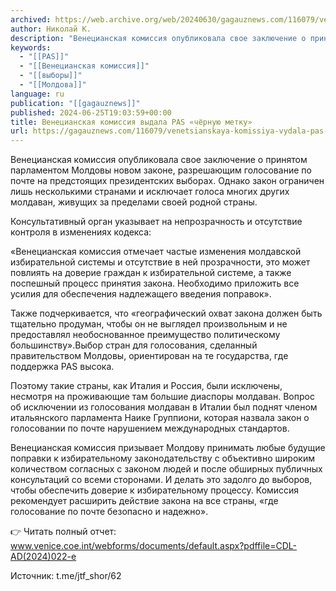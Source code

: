 ```yaml
---
archived: https://web.archive.org/web/20240630/gagauznews.com/116079/venetsianskaya-komissiya-vydala-pas-chyornuyu-metku.html
author: Николай К.
description: "Венецианская комиссия опубликовала свое заключение о принятом парламентом Молдовы новом законе, разрешающим голосование по почте на предстоящих президентских выборах. Однако закон ограничен лишь несколькими странами и исключает голоса многих других молдаван, живущих за пределами своей родной страны. Консультативный орган указывает на непрозрачность и отсутствие контроля в изменениях кодекса: «Венецианская комиссия отмечает частые изменения молдавской избирательной системы и отсутствие в ней прозрачности, это может повлиять на доверие граждан к избирательной системе, а также поспешный процесс принятия закона. Необходимо приложить все усилия для обеспечения надлежащего введения поправок». Также подчеркивается, что «географический охват закона должен быть тщательно продуман, чтобы он не выглядел произвольным […]"
keywords:
  - "[[PAS]]"
  - "[[Венецианская комиссия]]"
  - "[[выборы]]"
  - "[[Молдова]]"
language: ru
publication: "[[gagauznews]]"
published: 2024-06-25T19:03:59+00:00
title: Венецианская комиссия выдала PAS «чёрную метку»
url: https://gagauznews.com/116079/venetsianskaya-komissiya-vydala-pas-chyornuyu-metku.html
---
```


Венецианская комиссия опубликовала свое заключение о принятом парламентом Молдовы новом законе, разрешающим голосование по почте на предстоящих президентских выборах. Однако закон ограничен лишь несколькими странами и исключает голоса многих других молдаван, живущих за пределами своей родной страны.

Консультативный орган указывает на непрозрачность и отсутствие контроля в изменениях кодекса:

«Венецианская комиссия отмечает частые изменения молдавской избирательной системы и отсутствие в ней прозрачности, это может повлиять на доверие граждан к избирательной системе, а также поспешный процесс принятия закона. Необходимо приложить все усилия для обеспечения надлежащего введения поправок».

Также подчеркивается, что «географический охват закона должен быть тщательно продуман, чтобы он не выглядел произвольным и не предоставлял необоснованное преимущество политическому большинству».Выбор стран для голосования, сделанный правительством Молдовы, ориентирован на те государства, где поддержка PAS высока.

Поэтому такие страны, как Италия и Россия, были исключены, несмотря на проживающие там большие диаспоры молдаван. Вопрос об исключении из голосования молдаван в Италии был поднят членом итальянского парламента Наике Группиони, которая назвала закон о голосовании по почте нарушением международных стандартов.

Венецианская комиссия призывает Молдову принимать любые будущие поправки к избирательному законодательству с объективно широким количеством согласных с законом людей и после обширных публичных консультаций со всеми сторонами. И делать это задолго до выборов, чтобы обеспечить доверие к избирательному процессу. Комиссия рекомендует расширить действие закона на все страны, «где голосование по почте безопасно и надежно».

👉 Читать полный отчет: www.venice.coe.int/webforms/documents/default.aspx?pdffile=CDL-AD(2024)022-e

Источник: t.me/jtf_shor/62
